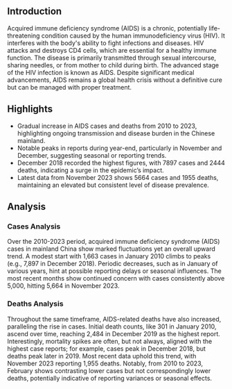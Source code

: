 ## Introduction

Acquired immune deficiency syndrome (AIDS) is a chronic, potentially life-threatening condition caused by the human immunodeficiency virus (HIV). It interferes with the body's ability to fight infections and diseases. HIV attacks and destroys CD4 cells, which are essential for a healthy immune function. The disease is primarily transmitted through sexual intercourse, sharing needles, or from mother to child during birth. The advanced stage of the HIV infection is known as AIDS. Despite significant medical advancements, AIDS remains a global health crisis without a definitive cure but can be managed with proper treatment.

## Highlights

- Gradual increase in AIDS cases and deaths from 2010 to 2023, highlighting ongoing transmission and disease burden in the Chinese mainland. <br/>
- Notable peaks in reports during year-end, particularly in November and December, suggesting seasonal or reporting trends. <br/>
- December 2018 recorded the highest figures, with 7897 cases and 2444 deaths, indicating a surge in the epidemic’s impact. <br/>
- Latest data from November 2023 shows 5664 cases and 1955 deaths, maintaining an elevated but consistent level of disease prevalence. <br/>
## Analysis

### Cases Analysis
Over the 2010-2023 period, acquired immune deficiency syndrome (AIDS) cases in mainland China show marked fluctuations yet an overall upward trend. A modest start with 1,663 cases in January 2010 climbs to peaks (e.g., 7,897 in December 2018). Periodic decreases, such as in January of various years, hint at possible reporting delays or seasonal influences. The most recent months show continued concern with cases consistently above 5,000, hitting 5,664 in November 2023.

### Deaths Analysis
Throughout the same timeframe, AIDS-related deaths have also increased, paralleling the rise in cases. Initial death counts, like 301 in January 2010, ascend over time, reaching 2,484 in December 2019 as the highest report. Interestingly, mortality spikes are often, but not always, aligned with the highest case reports; for example, cases peak in December 2018, but deaths peak later in 2019. Most recent data uphold this trend, with November 2023 reporting 1,955 deaths. Notably, from 2010 to 2023, February shows contrasting lower cases but not correspondingly lower deaths, potentially indicative of reporting variances or seasonal effects.
